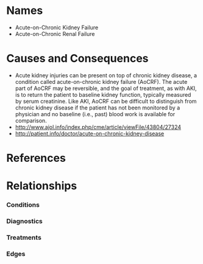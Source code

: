 # Names

- Acute-on-Chronic Kidney Failure
- Acute-on-Chronic Renal Failure

# Causes and Consequences

- Acute kidney injuries can be present on top of chronic kidney disease, a condition called acute-on-chronic kidney failure (AoCRF). The acute part of AoCRF may be reversible, and the goal of treatment, as with AKI, is to return the patient to baseline kidney function, typically measured by serum creatinine. Like AKI, AoCRF can be difficult to distinguish from chronic kidney disease if the patient has not been monitored by a physician and no baseline (i.e., past) blood work is available for comparison.
- http://www.ajol.info/index.php/cme/article/viewFile/43804/27324
- http://patient.info/doctor/acute-on-chronic-kidney-disease

# References

# Relationships

### Conditions

### Diagnostics

### Treatments

### Edges